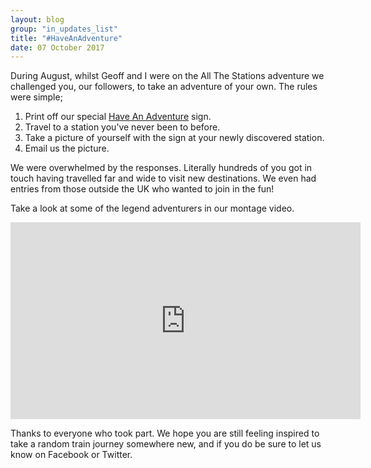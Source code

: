 ```yaml
---
layout: blog
group: "in_updates_list"
title: "#HaveAnAdventure"
date: 07 October 2017
---
```


During August, whilst Geoff and I were on the All The Stations adventure we challenged you, our followers, to take an adventure of your own. The rules were simple; 

1. Print off our special [Have An Adventure](http://allthestations.co.uk/static/pdf/adventure.pdf) sign. 
2. Travel to a station you’ve never been to before. 
3. Take a picture of yourself with the sign at your newly discovered station. 
4. Email us the picture.  

We were overwhelmed by the responses. Literally hundreds of you got in touch having travelled far and wide to visit new destinations. We even had entries from those outside the UK who wanted to join in the fun! 

Take a look at some of the legend adventurers in our montage video. 

<iframe width="560" height="315" src="https://www.youtube.com/embed/tMxg7EZPt5M" frameborder="0" allowfullscreen></iframe>

Thanks to everyone who took part. We hope you are still feeling inspired to take a random train journey somewhere new, and if you do be sure to let us know on Facebook or Twitter. 
